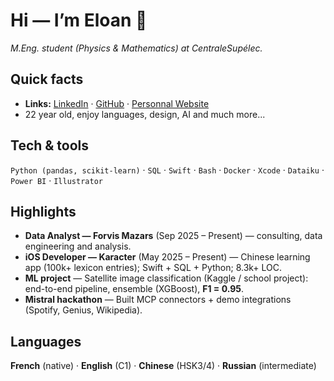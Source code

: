 # Hi — I’m **Eloan** 👋

*M.Eng. student (Physics & Mathematics) at CentraleSupélec.*  


## Quick facts 
- **Links:** [LinkedIn](https://linkedin.com/in/eloantourtelier) · [GitHub](https://github.com/El-oan) · [Personnal Website](https://eloantourtelier.com)
- 22 year old, enjoy languages, design, AI and much more...

## Tech & tools
`Python (pandas, scikit-learn)` · `SQL` · `Swift` · `Bash` · `Docker` · `Xcode` · `Dataiku` · `Power BI` · `Illustrator`



## Highlights
- **Data Analyst — Forvis Mazars** (Sep 2025 – Present) — consulting, data engineering and analysis.  
- **iOS Developer — Karacter** (May 2025 – Present) — Chinese learning app (100k+ lexicon entries); Swift + SQL + Python; 8.3k+ LOC.  
- **ML project** — Satellite image classification (Kaggle / school project): end-to-end pipeline, ensemble (XGBoost), **F1 = 0.95**.  
- **Mistral hackathon** — Built MCP connectors + demo integrations (Spotify, Genius, Wikipedia).



## Languages
**French** (native) · **English** (C1) · **Chinese** (HSK3/4) · **Russian** (intermediate)



